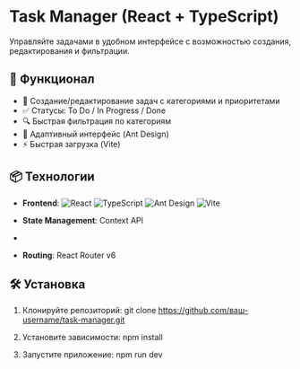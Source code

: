 # Task Manager (React + TypeScript)

Управляйте задачами в удобном интерфейсе с возможностью создания, редактирования и фильтрации.

## 🚀 Функционал

- 📝 Создание/редактирование задач с категориями и приоритетами
- ✅ Статусы: To Do / In Progress / Done
- 🔍 Быстрая фильтрация по категориям
- 🎨 Адаптивный интерфейс (Ant Design)
- ⚡ Быстрая загрузка (Vite)

## 📦 Технологии

- **Frontend**: 
  ![React](https://img.shields.io/badge/React-18-blue?logo=react)
  ![TypeScript](https://img.shields.io/badge/TypeScript-5+-blue?logo=typescript)
  ![Ant Design](https://img.shields.io/badge/Ant_Design-5+-blue?logo=ant-design)
  ![Vite](https://img.shields.io/badge/Vite-4+-blue?logo=vite)
  
- **State Management**: Context API
- 
- **Routing**: React Router v6

## 🛠 Установка

1. Клонируйте репозиторий:
git clone https://github.com/ваш-username/task-manager.git

2. Установите зависимости:
npm install

3. Запустите приложение:
npm run dev
